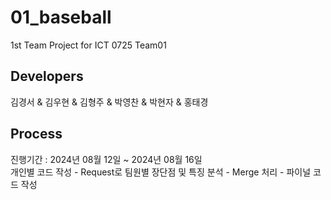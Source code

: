 # 01_baseball
1st Team Project for ICT 0725 Team01

## Developers
김경서 & 김우현 & 김형주 & 박영찬 & 박현자 & 홍태경

## Process
진행기간 : 2024년 08월 12일 ~ 2024년 08월 16일 <br/>
개인별 코드 작성 - Request로 팀원별 장단점 및 특징 분석 - Merge 처리 - 파이널 코드 작성
